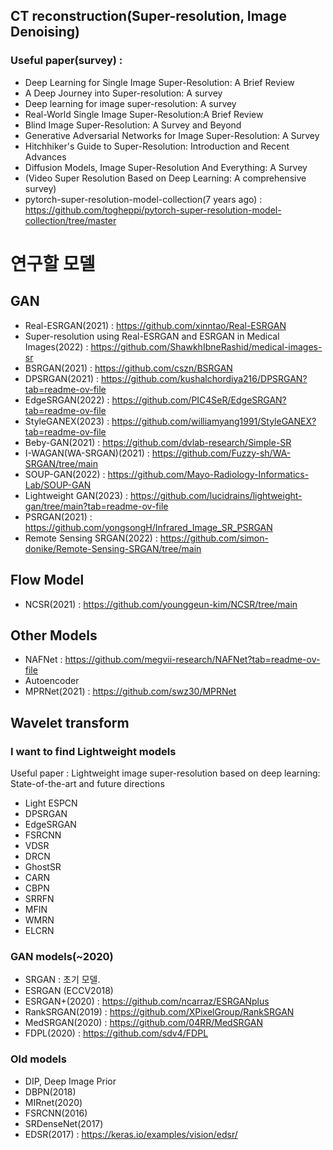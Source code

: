 ## CT reconstruction(Super-resolution, Image Denoising)
### Useful paper(survey) :
- Deep Learning for Single Image Super-Resolution: A Brief Review
- A Deep Journey into Super-resolution: A survey
- Deep learning for image super-resolution: A survey
- Real-World Single Image Super-Resolution:A Brief Review
- Blind Image Super-Resolution: A Survey and Beyond
- Generative Adversarial Networks for Image Super-Resolution: A Survey
- Hitchhiker's Guide to Super-Resolution: Introduction and Recent Advances
- Diffusion Models, Image Super-Resolution And Everything: A Survey
- (Video Super Resolution Based on Deep Learning: A comprehensive survey)
- pytorch-super-resolution-model-collection(7 years ago) : https://github.com/togheppi/pytorch-super-resolution-model-collection/tree/master

# 연구할 모델
## GAN
- Real-ESRGAN(2021) : https://github.com/xinntao/Real-ESRGAN
- Super-resolution using Real-ESRGAN and ESRGAN in Medical Images(2022) : https://github.com/ShawkhIbneRashid/medical-images-sr
- BSRGAN(2021) : https://github.com/cszn/BSRGAN
- DPSRGAN(2021) : https://github.com/kushalchordiya216/DPSRGAN?tab=readme-ov-file
- EdgeSRGAN(2022) : https://github.com/PIC4SeR/EdgeSRGAN?tab=readme-ov-file
- StyleGANEX(2023) : https://github.com/williamyang1991/StyleGANEX?tab=readme-ov-file
- Beby-GAN(2021) : https://github.com/dvlab-research/Simple-SR
- I-WAGAN(WA-SRGAN)(2021) : https://github.com/Fuzzy-sh/WA-SRGAN/tree/main
- SOUP-GAN(2022) : https://github.com/Mayo-Radiology-Informatics-Lab/SOUP-GAN
- Lightweight GAN(2023) :  https://github.com/lucidrains/lightweight-gan/tree/main?tab=readme-ov-file
- PSRGAN(2021) : https://github.com/yongsongH/Infrared_Image_SR_PSRGAN
- Remote Sensing SRGAN(2022) : https://github.com/simon-donike/Remote-Sensing-SRGAN/tree/main

## Flow Model
- NCSR(2021) : https://github.com/younggeun-kim/NCSR/tree/main

## Other Models
- NAFNet : https://github.com/megvii-research/NAFNet?tab=readme-ov-file
- Autoencoder
- MPRNet(2021) : https://github.com/swz30/MPRNet

## Wavelet transform


### I want to find Lightweight models
Useful paper : Lightweight image super-resolution based on deep learning: State-of-the-art and future directions
- Light ESPCN
- DPSRGAN
- EdgeSRGAN
- FSRCNN
- VDSR
- DRCN
- GhostSR
- CARN
- CBPN
- SRRFN
- MFIN
- WMRN
- ELCRN


### GAN models(~2020)
- SRGAN : 초기 모델.
- ESRGAN (ECCV2018)
- ESRGAN+(2020) : https://github.com/ncarraz/ESRGANplus
- RankSRGAN(2019) : https://github.com/XPixelGroup/RankSRGAN
- MedSRGAN(2020) : https://github.com/04RR/MedSRGAN
- FDPL(2020) : https://github.com/sdv4/FDPL

### Old models
- DIP, Deep Image Prior
- DBPN(2018)
- MIRnet(2020)
- FSRCNN(2016)
- SRDenseNet(2017)
- EDSR(2017) : https://keras.io/examples/vision/edsr/
